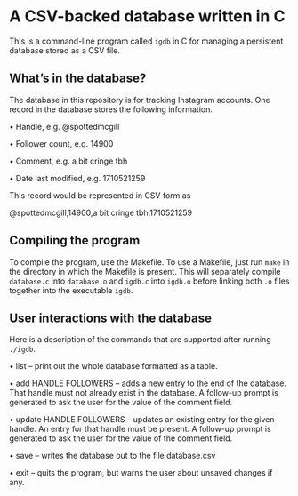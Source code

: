 # A CSV-backed database written in C

This is a command-line program called `igdb` in C for managing a persistent database stored as a CSV file.

## What’s in the database?

The database in this repository is for tracking Instagram accounts. One record in the database stores the following information.

• Handle, e.g. @spottedmcgill

• Follower count, e.g. 14900

• Comment, e.g. a bit cringe tbh

• Date last modified, e.g. 1710521259

This record would be represented in CSV form as

@spottedmcgill,14900,a bit cringe tbh,1710521259

## Compiling the program

To compile the program, use the Makefile. To use a Makefile, just run `make` in the directory in
which the Makefile is present. This will separately compile `database.c` into `database.o` and
`igdb.c` into `igdb.o` before linking both `.o` files together into the executable `igdb`.

## User interactions with the database

Here is a description of the commands that are supported after running `./igdb`.

• list – print out the whole database formatted as a table.

• add HANDLE FOLLOWERS – adds a new entry to the end of the database. That handle must not already exist in the database. A follow-up prompt is generated to ask the user for the value of the comment field.

• update HANDLE FOLLOWERS – updates an existing entry for the given handle. An entry for that handle must be present. A follow-up prompt is generated to ask the user for the value of the comment field.

• save – writes the database out to the file database.csv

• exit – quits the program, but warns the user about unsaved changes if any.
